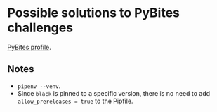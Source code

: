 # Possible solutions to PyBites challenges

[PyBites profile](https://codechalleng.es/profiles/joaopalmeiro).

## Notes

- `pipenv --venv`.
- Since `black` is pinned to a specific version, there is no need to add `allow_prereleases = true` to the Pipfile.

